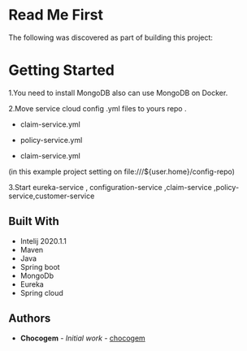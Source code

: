 # Read Me First
The following was discovered as part of building this project:

# Getting Started

1.You need to install MongoDB also can use MongoDB on Docker.

2.Move service cloud config .yml files to yours repo .

- claim-service.yml

- policy-service.yml

- claim-service.yml

(in this example project setting on file:///${user.home}/config-repo)

3.Start eureka-service , configuration-service ,claim-service ,policy-service,customer-service
 


## Built With

* Intelij 2020.1.1
* Maven
* Java
* Spring boot
* MongoDb
* Eureka
* Spring cloud

## Authors

* **Chocogem** - *Initial work* - [chocogem](https://github.com/chocogem)

